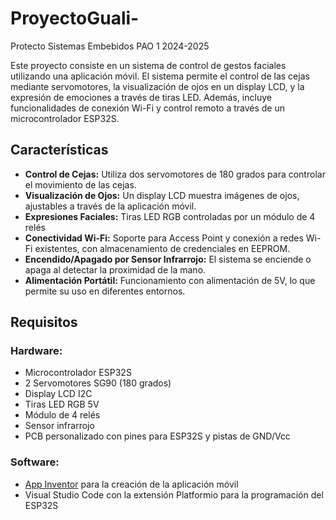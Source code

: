 # ProyectoGuali-
Protecto Sistemas Embebidos PAO 1 2024-2025

Este proyecto consiste en un sistema de control de gestos faciales utilizando una aplicación móvil. El sistema permite el control de las cejas mediante servomotores, la visualización de ojos en un display LCD, y la expresión de emociones a través de tiras LED. Además, incluye funcionalidades de conexión Wi-Fi y control remoto a través de un microcontrolador ESP32S.

## Características

- **Control de Cejas:** Utiliza dos servomotores de 180 grados para controlar el movimiento de las cejas.
- **Visualización de Ojos:** Un display LCD muestra imágenes de ojos, ajustables a través de la aplicación móvil.
- **Expresiones Faciales:** Tiras LED RGB controladas por un módulo de 4 relés 
- **Conectividad Wi-Fi:** Soporte para Access Point y conexión a redes Wi-Fi existentes, con almacenamiento de credenciales en EEPROM.
- **Encendido/Apagado por Sensor Infrarrojo:** El sistema se enciende o apaga al detectar la proximidad de la mano.
- **Alimentación Portátil:** Funcionamiento con alimentación de 5V, lo que permite su uso en diferentes entornos.

## Requisitos

### Hardware:
- Microcontrolador ESP32S
- 2 Servomotores SG90 (180 grados)
- Display LCD I2C
- Tiras LED RGB 5V
- Módulo de 4 relés
- Sensor infrarrojo
- PCB personalizado con pines para ESP32S y pistas de GND/Vcc

### Software:
- [App Inventor](http://appinventor.mit.edu/) para la creación de la aplicación móvil
- Visual Studio Code con la extensión Platformio para la programación del ESP32S
